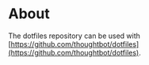 # About

The dotfiles repository can be used with
[https://github.com/thoughtbot/dotfiles](https://github.com/thoughtbot/dotfiles).
